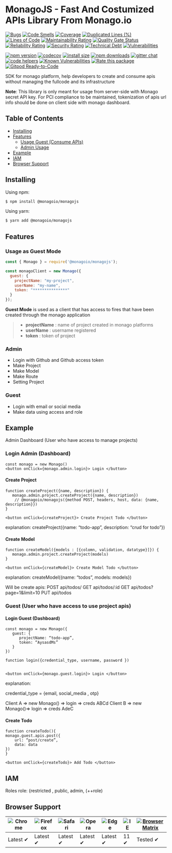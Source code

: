 # MonagoJS - Fast And Costumized APIs Library From Monago.io

[![Bugs](https://sonarqube.monago.io/api/project_badges/measure?project=monagoio_monagojs_AYK1U5X5gSsHaZNf2KXx&metric=bugs&token=ca1d4cb7900cd7b5427000373f3e562b0d8d60ad)](https://sonarqube.monago.io/dashboard?id=monagoio_monagojs_AYK1U5X5gSsHaZNf2KXx)
[![Code Smells](https://sonarqube.monago.io/api/project_badges/measure?project=monagoio_monagojs_AYK1U5X5gSsHaZNf2KXx&metric=code_smells&token=ca1d4cb7900cd7b5427000373f3e562b0d8d60ad)](https://sonarqube.monago.io/dashboard?id=monagoio_monagojs_AYK1U5X5gSsHaZNf2KXx)
[![Coverage](https://sonarqube.monago.io/api/project_badges/measure?project=monagoio_monagojs_AYK1U5X5gSsHaZNf2KXx&metric=coverage&token=ca1d4cb7900cd7b5427000373f3e562b0d8d60ad)](https://sonarqube.monago.io/dashboard?id=monagoio_monagojs_AYK1U5X5gSsHaZNf2KXx)
[![Duplicated Lines (%)](https://sonarqube.monago.io/api/project_badges/measure?project=monagoio_monagojs_AYK1U5X5gSsHaZNf2KXx&metric=duplicated_lines_density&token=ca1d4cb7900cd7b5427000373f3e562b0d8d60ad)](https://sonarqube.monago.io/dashboard?id=monagoio_monagojs_AYK1U5X5gSsHaZNf2KXx)
[![Lines of Code](https://sonarqube.monago.io/api/project_badges/measure?project=monagoio_monagojs_AYK1U5X5gSsHaZNf2KXx&metric=ncloc&token=ca1d4cb7900cd7b5427000373f3e562b0d8d60ad)](https://sonarqube.monago.io/dashboard?id=monagoio_monagojs_AYK1U5X5gSsHaZNf2KXx)
[![Maintainability Rating](https://sonarqube.monago.io/api/project_badges/measure?project=monagoio_monagojs_AYK1U5X5gSsHaZNf2KXx&metric=sqale_rating&token=ca1d4cb7900cd7b5427000373f3e562b0d8d60ad)](https://sonarqube.monago.io/dashboard?id=monagoio_monagojs_AYK1U5X5gSsHaZNf2KXx)
[![Quality Gate Status](https://sonarqube.monago.io/api/project_badges/measure?project=monagoio_monagojs_AYK1U5X5gSsHaZNf2KXx&metric=alert_status&token=ca1d4cb7900cd7b5427000373f3e562b0d8d60ad)](https://sonarqube.monago.io/dashboard?id=monagoio_monagojs_AYK1U5X5gSsHaZNf2KXx)
[![Reliability Rating](https://sonarqube.monago.io/api/project_badges/measure?project=monagoio_monagojs_AYK1U5X5gSsHaZNf2KXx&metric=reliability_rating&token=ca1d4cb7900cd7b5427000373f3e562b0d8d60ad)](https://sonarqube.monago.io/dashboard?id=monagoio_monagojs_AYK1U5X5gSsHaZNf2KXx)
[![Security Rating](https://sonarqube.monago.io/api/project_badges/measure?project=monagoio_monagojs_AYK1U5X5gSsHaZNf2KXx&metric=security_rating&token=ca1d4cb7900cd7b5427000373f3e562b0d8d60ad)](https://sonarqube.monago.io/dashboard?id=monagoio_monagojs_AYK1U5X5gSsHaZNf2KXx)
[![Technical Debt](https://sonarqube.monago.io/api/project_badges/measure?project=monagoio_monagojs_AYK1U5X5gSsHaZNf2KXx&metric=sqale_index&token=ca1d4cb7900cd7b5427000373f3e562b0d8d60ad)](https://sonarqube.monago.io/dashboard?id=monagoio_monagojs_AYK1U5X5gSsHaZNf2KXx)
[![Vulnerabilities](https://sonarqube.monago.io/api/project_badges/measure?project=monagoio_monagojs_AYK1U5X5gSsHaZNf2KXx&metric=vulnerabilities&token=ca1d4cb7900cd7b5427000373f3e562b0d8d60ad)](https://sonarqube.monago.io/dashboard?id=monagoio_monagojs_AYK1U5X5gSsHaZNf2KXx)

[![npm version](https://img.shields.io/npm/v/@monagoio/monagojs.svg?style=flat-square)](https://www.npmjs.org/package/@monagoio/monagojs) 
[![codecov](https://codecov.io/gh/monagoio/monagojs/branch/master/graph/badge.svg?token=J4RJ7WTMH3)](https://codecov.io/gh/monagoio/monagojs)
[![install size](https://packagephobia.now.sh/badge?p=@monagoio/monagojs)](https://packagephobia.now.sh/result?p=@monagoio/monagojs)
[![npm downloads](https://img.shields.io/npm/dm/@monagoio/monagojs.svg?style=flat-square)](https://npm-stat.com/charts.html?package=@monagoio/monagojs)
[![gitter chat](https://img.shields.io/gitter/room/@monagoio/monagojs.svg?style=flat-square)](https://gitter.im/monagojs)
[![code helpers](https://www.codetriage.com/monagoio/monagojs/badges/users.svg)](https://www.codetriage.com/monagoio/monagojs)
[![Known Vulnerabilities](https://snyk.io/test/npm/@monagoio/monagojs/badge.svg)](https://snyk.io/test/npm/@monagoio/monagojs)
[![Rate this package](https://badges.openbase.com/js/rating/@monagoio/monagojs.svg?token=gS57B1xyG2G5NoJdwRtJdZutn4ptWW8toE05iyQIj5E=)](https://openbase.com/js/@monagoio/monagojs?utm_source=embedded&amp;utm_medium=badge&amp;utm_campaign=rate-badge)
[![Gitpod Ready-to-Code](https://img.shields.io/badge/Gitpod-Ready--to--Code-blue?logo=gitpod)](https://gitpod.io/#https://github.com/monagoio/monagojs)

SDK for monago platform, help developers to create and consume apis without managing the fullcode and its infrastructure

**Note**: This library is only meant for usage from server-side with Monago secret API key.
For PCI compliance to be maintained, tokenization of apis url info should be done on client side with monago dashboard.

## Table of Contents

  - [Installing](#installing)
  - [Features](#features)
    - [Usage Guest (Consume APIs)](#usage-as-guest-mode)
    - [Admin Usage](#admin)
  - [Example](#example)
  - [IAM](#iam)
  - [Browser Support](#browser-support)


## Installing

Using npm:

```bash
$ npm install @monagoio/monagojs
```

Using yarn:

```bash
$ yarn add @monagoio/monagojs
```

## Features
### Usage as Guest Mode
```js
const { Monago } = require('@monagoio/monagojs');

const monagoClient = new Monago({
  guest: {
    projectName: "my-project",
    userName: "my-name",
    token: "***************"
  }
});
```
**Guest Mode** is used as a client that has access to fires that have been created through the monago application
> - **projectName** : name of project created in monago platforms
> - **userName** : username registered
> - **token** : token of project

### Admin
- Login with Github and Github access token
- Make Project
- Make Model
- Make Route
- Setting Project

### Guest
- Login with email or social media
- Make data using access and role

## Example

Admin Dashboard (User who have access to manage projects)
### Login Admin (Dashboard)

```
const monago = new Monago()
<button onClick={monago.admin.login}> Login </button>
```

#### Create Project
```
function createProject({name, description}) {
   monago.admin.project.createProject({name, description})
    // @monagoio/monagojs({method POST, headers, host, data: {name, description}})
}

<button onClick={createProject}> Create Project Todo </button>
```
explanation:
createProject({name: “todo-app”, description: “crud for todo”})



#### Create Model
```
function createModel({models : [{colomn, validation, datatype}]}) {
   monago.admin.project.createProject(models)
}

<button onClick={createModel}> Create Model Todo </button>
```
explanation:
createModel({name: “todos”, models: models})

Will be create apis:
POST api/todos/
GET api/todos/:id
GET api/todos?page=1&limit=10
PUT api/todos



### Guest (User who have access to use project apis)
#### Login Guest (Dashboard)
```
const monago = new Monago({
   guest: {
      projectName: “todo-app”,
      token: “AysasdMs”
   }
})

function login({credential_type, username, password })


<button onClick={monago.guest.login}> Login </button>

```
explanation:

credential_type = {email, social_media , otp}

Client A => new Monago() => login => creds ABCd
Client B => new Monago()=> login => creds AdeC

#### Create Todo
```
function createTodo(){
monago.guest.apis.post({
    url: “post/create”,
    data: data
})
}

<button onClick={createTodo}> Add Todo </button>
```


## IAM
Roles role: {restricted , public, admin,  (++role)


## Browser Support

![Chrome](https://raw.githubusercontent.com/alrra/browser-logos/main/src/chrome/chrome_48x48.png) | ![Firefox](https://raw.githubusercontent.com/alrra/browser-logos/main/src/firefox/firefox_48x48.png) | ![Safari](https://raw.githubusercontent.com/alrra/browser-logos/main/src/safari/safari_48x48.png) | ![Opera](https://raw.githubusercontent.com/alrra/browser-logos/main/src/opera/opera_48x48.png) | ![Edge](https://raw.githubusercontent.com/alrra/browser-logos/main/src/edge/edge_48x48.png) | ![IE](https://raw.githubusercontent.com/alrra/browser-logos/master/src/archive/internet-explorer_9-11/internet-explorer_9-11_48x48.png) | [![Browser Matrix](https://saucelabs.com/open_sauce/build_matrix/oauth-ibidathoillah-3611d.svg)](https://saucelabs.com/u/oauth-ibidathoillah-3611d) |
--- | --- | --- | --- | --- | --- | --- |
Latest ✔ | Latest ✔ | Latest ✔ | Latest ✔ | Latest ✔ | 11 ✔ | Tested ✔ |

